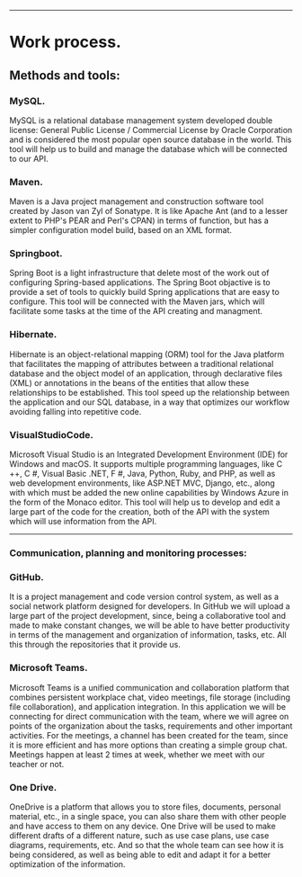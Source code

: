 ***
# Work process.
## Methods and tools:

### MySQL.
MySQL is a relational database management system developed double license: General Public License / Commercial License by Oracle Corporation and is considered the most popular open source database in the world.
This tool will help us to build and manage the database which will be connected to our API.

### Maven.
Maven is a Java project management and construction software tool created by Jason van Zyl of Sonatype. It is like Apache Ant (and to a lesser extent to PHP's PEAR and Perl's CPAN) in terms of function, but has a simpler configuration model build, based on an XML format.

### Springboot.
Spring Boot is a light infrastructure that delete most of the work out of configuring Spring-based applications. The Spring Boot objactive is to provide a set of tools to quickly build Spring applications that are easy to configure.
This tool will be connected with the Maven jars, which will facilitate some tasks at the time of the API creating and managment.

### Hibernate.
Hibernate is an object-relational mapping (ORM) tool for the Java platform that facilitates the mapping of attributes between a traditional relational database and the object model of an application, through declarative files (XML) or annotations in the beans of the entities that allow these relationships to be established.
This tool speed up the relationship between the application and our SQL database, in a way that optimizes our workflow avoiding falling into repetitive code.

### VisualStudioCode.
Microsoft Visual Studio is an Integrated Development Environment (IDE) for Windows and macOS. It supports multiple programming languages, like C ++, C #, Visual Basic .NET, F #, Java, Python, Ruby, and PHP, as well as web development environments, like ASP.NET MVC, Django, etc., along with which must be added the new online capabilities by Windows Azure in the form of the Monaco editor.
This tool will help us to develop and edit a large part of the code for the creation, both of the API with the system which will use information from the API.

***
### Communication, planning and monitoring processes: 

### GitHub.
It is a project management and code version control system, as well as a social network platform designed for developers.
In GitHub we will upload a large part of the project development, since, being a collaborative tool and made to make constant changes, we will be able to have better productivity in terms of the management and organization of information, tasks, etc. All this through the repositories that it provide us.

### Microsoft Teams.
Microsoft Teams is a unified communication and collaboration platform that combines persistent workplace chat, video meetings, file storage (including file collaboration), and application integration.
In this application we will be connecting for direct communication with the team, where we will agree on points of the organization about the tasks, requirements and other important activities.
For the meetings, a channel has been created for the team, since it is more efficient and has more options than creating a simple group chat. Meetings happen at least 2 times at week, whether we meet with our teacher or not.

### One Drive.
OneDrive is a platform that allows you to store files, documents, personal material, etc., in a single space, you can also share them with other people and have access to them on any device.
One Drive will be used to make different drafts of a different nature, such as use case plans, use case diagrams, requirements, etc. And so that the whole team can see how it is being considered, as well as being able to edit and adapt it for a better optimization of the information.
